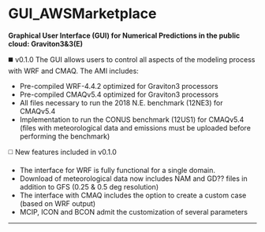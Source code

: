 # GUI_AWSMarketplace

**Graphical User Interface (GUI) for Numerical Predictions in the public cloud: Graviton3&3(E)**

:black_medium_square: v0.1.0
The GUI allows users to control all aspects of the modeling process with WRF and CMAQ.
The AMI includes:
+ Pre-compiled WRF-4.4.2 optimized for Graviton3 processors  
+ Pre-compiled CMAQv5.4 optimized for Graviton3 processors  
+ All files necessary to run the 2018 N.E. benchmark (12NE3) for CMAQv5.4
+ Implementation to run the CONUS benchmark (12US1) for CMAQv5.4 (files with meteorological data and emissions must be uploaded before performing the benchmark)

:white_medium_square: New features included in v0.1.0
+ The interface for WRF is fully functional for a single domain.
+ Download of meteorological data now includes NAM and GD?? files in addition to GFS (0.25 & 0.5 deg resolution)
+ The interface with CMAQ includes the option to create a custom case (based on WRF output)
+ MCIP, ICON and BCON admit the customization of several parameters

___________________________________________________________________________________________________________________________________________


